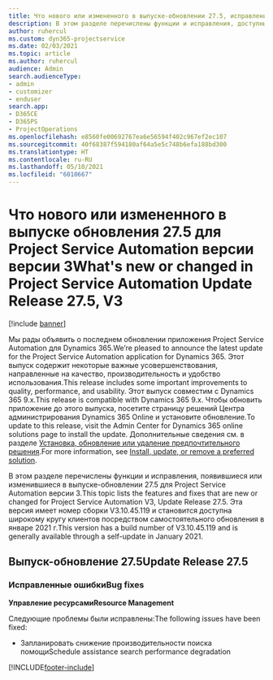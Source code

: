 ```yaml
---
title: Что нового или измененного в выпуске-обновлении 27.5, исправление, Project Service Automation, исправление версии 3
description: В этом разделе перечислены функции и исправления, доступные в выпуске-обновлении 27.5 для Project Service Automation исправление версии 3.
author: ruhercul
ms.custom: dyn365-projectservice
ms.date: 02/03/2021
ms.topic: article
ms.author: ruhercul
audience: Admin
search.audienceType:
- admin
- customizer
- enduser
search.app:
- D365CE
- D365PS
- ProjectOperations
ms.openlocfilehash: e8560fe00692767ea6e56594f402c967ef2ec107
ms.sourcegitcommit: 40f68387f594180af64a5e5c748b6efa188bd300
ms.translationtype: HT
ms.contentlocale: ru-RU
ms.lasthandoff: 05/10/2021
ms.locfileid: "6010667"
---
```

# <a name="whats-new-or-changed-in-project-service-automation-update-release-275-v3"></a><span data-ttu-id="92255-103">Что нового или измененного в выпуске обновления 27.5 для Project Service Automation версии версии 3</span><span class="sxs-lookup"><span data-stu-id="92255-103">What's new or changed in Project Service Automation Update Release 27.5, V3</span></span>

[!include [banner](../includes/psa-now-project-operations.md)]

<span data-ttu-id="92255-104">Мы рады объявить о последнем обновлении приложения Project Service Automation для Dynamics 365.</span><span class="sxs-lookup"><span data-stu-id="92255-104">We’re pleased to announce the latest update for the Project Service Automation application for Dynamics 365.</span></span> <span data-ttu-id="92255-105">Этот выпуск содержит некоторые важные усовершенствования, направленные на качество, производительность и удобство использования.</span><span class="sxs-lookup"><span data-stu-id="92255-105">This release includes some important improvements to quality, performance, and usability.</span></span> <span data-ttu-id="92255-106">Этот выпуск совместим с Dynamics 365 9.x.</span><span class="sxs-lookup"><span data-stu-id="92255-106">This release is compatible with Dynamics 365 9.x.</span></span> <span data-ttu-id="92255-107">Чтобы обновить приложение до этого выпуска, посетите страницу решений Центра администрирования Dynamics 365 Online и установите обновление.</span><span class="sxs-lookup"><span data-stu-id="92255-107">To update to this release, visit the Admin Center for Dynamics 365 online solutions page to install the update.</span></span> <span data-ttu-id="92255-108">Дополнительные сведения см. в разделе [Установка, обновление или удаление предпочтительного решения](/power-platform/admin/install-remove-preferred-solution).</span><span class="sxs-lookup"><span data-stu-id="92255-108">For more information, see [Install, update, or remove a preferred solution](/power-platform/admin/install-remove-preferred-solution).</span></span>

<span data-ttu-id="92255-109">В этом разделе перечислены функции и исправления, появившиеся или изменившиеся в выпуске-обновлении 27.5 для Project Service Automation версии 3.</span><span class="sxs-lookup"><span data-stu-id="92255-109">This topic lists the features and fixes that are new or changed for Project Service Automation V3, Update Release 27.5.</span></span> <span data-ttu-id="92255-110">Эта версия имеет номер сборки V3.10.45.119 и становится доступна широкому кругу клиентов посредством самостоятельного обновления в январе 2021 г.</span><span class="sxs-lookup"><span data-stu-id="92255-110">This version has a build number of V3.10.45.119 and is generally available through a self-update in January 2021.</span></span>

## <a name="update-release-275"></a><span data-ttu-id="92255-111">Выпуск-обновление 27.5</span><span class="sxs-lookup"><span data-stu-id="92255-111">Update Release 27.5</span></span>

### <a name="bug-fixes"></a><span data-ttu-id="92255-112">Исправленные ошибки</span><span class="sxs-lookup"><span data-stu-id="92255-112">Bug fixes</span></span>


<span data-ttu-id="92255-113">**Управление ресурсами**</span><span class="sxs-lookup"><span data-stu-id="92255-113">**Resource Management**</span></span>

<span data-ttu-id="92255-114">Следующие проблемы были исправлены:</span><span class="sxs-lookup"><span data-stu-id="92255-114">The following issues have been fixed:</span></span>

- <span data-ttu-id="92255-115">Запланировать снижение производительности поиска помощи</span><span class="sxs-lookup"><span data-stu-id="92255-115">Schedule assistance search performance degradation</span></span>


[!INCLUDE[footer-include](../includes/footer-banner.md)]